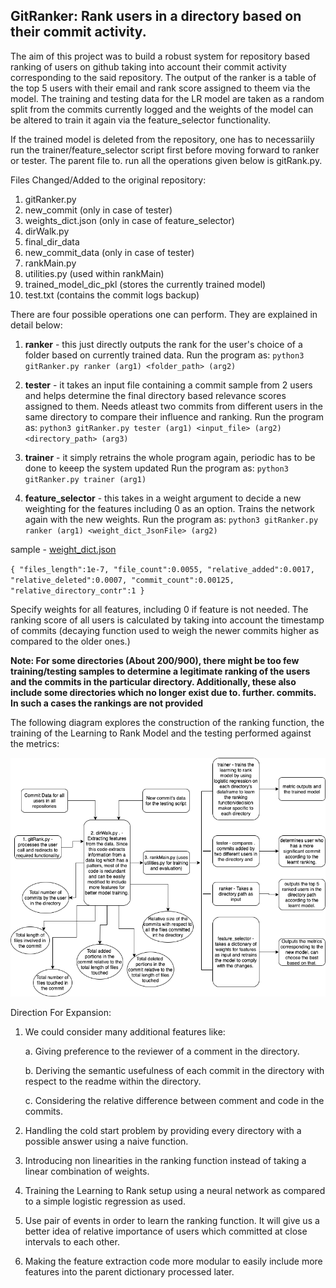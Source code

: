 ## GitRanker: Rank users in a directory based on their commit activity.

The aim of this project was to build a robust system for repository based ranking of users on github taking into account their commit activity corresponding to the said repository. The output of the ranker is a table of the top 5 users with their email and rank score assigned to theem via the model. The training and testing data for the LR model are taken as a random split from the commits currently logged and the weights of the model can be altered to train it again via the feature_selector functionality.

If the trained model is deleted from the repository, one has to necessariily run the trainer/feature_selector script first before moving forward to ranker or tester. The parent file to. run all the operations given below is gitRank.py. 

Files Changed/Added to the original repository:

1. gitRanker.py
2. new_commit (only in case of tester)
3. weights_dict.json (only in case of feature_selector)
4. dirWalk.py
5. final_dir_data
6. new_commit_data (only in case of tester)
7. rankMain.py
8. utilities.py (used within rankMain)
9. trained_model_dic_pkl (stores the currently trained model)
10. test.txt (contains the commit logs backup)

There are four possible operations one can perform. They are explained in detail below:

1. **ranker** - this just directly outputs the rank for the user's choice of a folder based on currently trained data.
Run the program as: `python3 gitRanker.py ranker (arg1) <folder_path> (arg2)`

2. **tester** - it takes an input file containing a commit sample from 2 users and helps determine the final directory based relevance scores assigned to them.
Needs atleast two commits from different users in the same directory to compare their influence and ranking.
Run the program as: `python3 gitRanker.py tester (arg1) <input_file> (arg2) <directory_path> (arg3)`

3. **trainer** - it simply retrains the whole program again, periodic has to  be done to keeep the system updated
Run the program as: `python3 gitRanker.py trainer (arg1)` 

4. **feature_selector** - this takes in a weight argument to decide a new weighting for the features including 0 as an option. Trains the network again with the new weights.
Run the program as: `python3 gitRanker.py ranker (arg1) <weight_dict_JsonFile> (arg2)`

sample - [weight_dict.json](https://github.com/ayush14029/go/blob/master/weight_dict.json)

`{
	"files_length":1e-7,
	"file_count":0.0055,
	"relative_added":0.0017,
	"relative_deleted":0.0007,
	"commit_count":0.00125,
	"relative_directory_contr":1
}`

Specify weights for all features, including 0 if feature is not needed. The ranking score of all users is calculated by taking into account the timestamp of commits (decaying function used to weigh the newer commits higher as compared to the older ones.)

**Note: For some directories (About 200/900), there might be too few training/testing samples to determine a legitimate ranking of the users and the commits in the particular directory. Additionally, these also include some directories which no longer exist due to. further. commits. In such a cases the rankings are not provided**

The following diagram explores the construction of the ranking function, the training of the Learning to Rank Model and the testing
performed against the metrics:

![](gitRankArch.png)


Direction For Expansion:

1. We could consider many additional features like:

	a. Giving preference to the reviewer of a comment in the directory.

	b. Deriving the semantic usefulness of each commit in the directory with respect to the readme within the directory.

	c. Considering the relative difference between comment and code in the commits.
2. Handling the cold start problem by providing every directory with a possible answer using a naive function.
3. Introducing non linearities in the ranking function instead of taking a linear combination of weights.
4. Training the Learning to Rank setup using a neural network as compared to a simple logistic regression as used.
5. Use pair of events in order to learn the ranking function. It will give us a better idea of relative importance of users which committed at close intervals to each other.
6. Making the feature extraction code more modular to easily include more features into the parent dictionary processed later.
